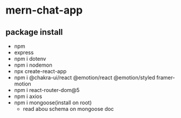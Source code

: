 # mern-chat-app
## package install
- npm
- express
- npm i dotenv
- npm i nodemon
- npx create-react-app <directory-name>
- npm i @chakra-ui/react @emotion/react @emotion/styled framer-motion
- npm i react-router-dom@5
- npm i axios
- npm i mongoose(install on root)
    - read abou schema on mongoose doc